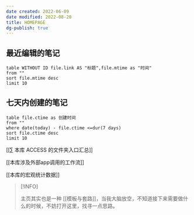 ```yaml
---
date created: 2022-06-09
date modified: 2022-08-20
title: HOMEPAGE
dg-publish: true
---
```




## 最近编辑的笔记
```dataview
table WITHOUT ID file.link AS "标题",file.mtime as "时间"
from ""
sort file.mtime desc
limit 10
```

## 七天内创建的笔记
```dataview
table file.ctime as 创建时间
from ""
where date(today) - file.ctime <=dur(7 days)
sort file.ctime desc
limit 10
```




[[∑ 本库 ACCESS 的文件夹入口汇总]]

[[本库涉及外部app调用的工作流]]

[[本库的宏观统计数据]]


> [!INFO]
>
>  主页其实也是一种 [[模板与套路]]，当我大脑放空，不知道接下来需要做什么的时候，不妨打开这里，找寻一点思路。